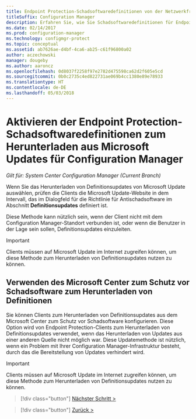 ```yaml
---
title: Endpoint Protection-Schadsoftwaredefinitionen von der Netzwerkfreigabe
titleSuffix: Configuration Manager
description: Erfahren Sie, wie Sie Schadsoftwaredefinitionen für Endpoint Protection aus Microsoft Updates für Configuration Manager herunterladen.
ms.date: 02/14/2017
ms.prod: configuration-manager
ms.technology: configmgr-protect
ms.topic: conceptual
ms.assetid: ab7626ae-d4bf-4ca6-ab25-c61f96800a02
author: aczechowski
manager: dougeby
ms.author: aaroncz
ms.openlocfilehash: 0d8037f2258f97e2782d475598ca62d2f605e5cd
ms.sourcegitcommit: 0b0c2735c4ed822731ae069b4cc1380e89e78933
ms.translationtype: HT
ms.contentlocale: de-DE
ms.lasthandoff: 05/03/2018
---
```

# <a name="enable-endpoint-protection-malware-definitions-to-download-from-microsoft-updates-for-configuration-manager"></a>Aktivieren der Endpoint Protection-Schadsoftwaredefinitionen zum Herunterladen aus Microsoft Updates für Configuration Manager

*Gilt für: System Center Configuration Manager (Current Branch)*


 Wenn Sie das Herunterladen von Definitionsupdates von Microsoft Update auswählen, prüfen die Clients die Microsoft Update-Website in dem Intervall, das im Dialogfeld für die Richtlinie für Antischadsoftware im Abschnitt **Definitionsupdates** definiert ist.

 Diese Methode kann nützlich sein, wenn der Client nicht mit dem Configuration Manager-Standort verbunden ist, oder wenn die Benutzer in der Lage sein sollen, Definitionsupdates einzuleiten.

> [!IMPORTANT]
>  Clients müssen auf Microsoft Update im Internet zugreifen können, um diese Methode zum Herunterladen von Definitionsupdates nutzen zu können.

## <a name="using-the-microsoft-malware-protection-center-to-download-definitions"></a>Verwenden des Microsoft Center zum Schutz vor Schadsoftware zum Herunterladen von Definitionen
 Sie können Clients zum Herunterladen von Definitionsupdates aus dem Microsoft Center zum Schutz vor Schadsoftware konfigurieren. Diese Option wird von Endpoint Protection-Clients zum Herunterladen von Definitionsupdates verwendet, wenn das Herunterladen von Updates aus einer anderen Quelle nicht möglich war. Diese Updatemethode ist nützlich, wenn ein Problem mit Ihrer Configuration Manager-Infrastruktur besteht, durch das die Bereitstellung von Updates verhindert wird.

> [!IMPORTANT]
>  Clients müssen auf Microsoft Update im Internet zugreifen können, um diese Methode zum Herunterladen von Definitionsupdates nutzen zu können.


> [!div class="button"]
[Nächster Schritt >](endpoint-antimalware-policies.md)

> [!div class="button"]
[Zurück >](endpoint-configure-alerts.md)
